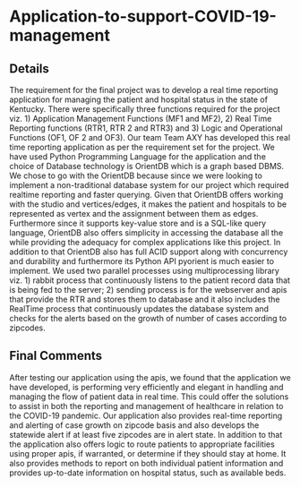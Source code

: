 # Application-to-support-COVID-19-management

## Details
The requirement for the final project was to develop a real time reporting application
for managing the patient and hospital status in the state of Kentucky. There were specifically
three functions required for the project viz. 1) Application Management Functions (MF1
and MF2), 2) Real Time Reporting functions (RTR1, RTR 2 and RTR3) and 3) Logic and
Operational Functions (OF1, OF 2 and OF3). Our team Team AXY has developed this
real time reporting application as per the requirement set for the project. We have used
Python Programming Language for the application and the choice of Database technology
is OrientDB which is a graph based DBMS.
We chose to go with the OrientDB because since we were looking to implement a
non-traditional database system for our project which required realtime reporting and faster
querying. Given that OrientDB offers working with the studio and vertices/edges, it makes
the patient and hospitals to be represented as vertex and the assignment between them
as edges. Furthermore since it supports key-value store and is a SQL-like query language,
OrientDB also offers simplicity in accessing the database all the while providing the adequacy
for complex applications like this project. In addition to that OrientDB also has full ACID
support along with concurrency and durability and furthermore its Python API pyorient is
much easier to implement.
We used two parallel processes using multiprocessing library viz. 1) rabbit process
that continuously listens to the patient record data that is being fed to the server; 2) sending
process is for the webserver and apis that provide the RTR and stores them to database and
it also includes the RealTime process that continuously updates the database system and
checks for the alerts based on the growth of number of cases according to zipcodes.

## Final Comments
After testing our application using the apis, we found that the application we have
developed, is performing very efficiently and elegant in handling and managing the flow of
patient data in real time. This could offer the solutions to assist in both the reporting
and management of healthcare in relation to the COVID-19 pandemic. Our application
also provides real-time reporting and alerting of case growth on zipcode basis and also
develops the statewide alert if at least five zipcodes are in alert state. In addition to that the
application also offers logic to route patients to appropriate facilities using proper apis, if
warranted, or determine if they should stay at home. It also provides methods to report on
both individual patient information and provides up-to-date information on hospital status,
such as available beds.

